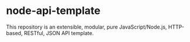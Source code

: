 node-api-template
=================

This repository is an extensible, modular, pure JavaScript/Node.js, HTTP-based, RESTful, JSON API template.
